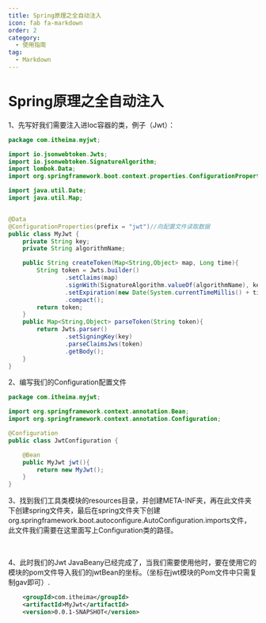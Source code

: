 ```yaml
---
title: Spring原理之全自动注入
icon: fab fa-markdown
order: 2
category:
  - 使用指南
tag:
  - Markdown
---
```


# 				Spring原理之全自动注入

1、先写好我们需要注入进Ioc容器的类，例子（Jwt）：

```java
package com.itheima.myjwt;

import io.jsonwebtoken.Jwts;
import io.jsonwebtoken.SignatureAlgorithm;
import lombok.Data;
import org.springframework.boot.context.properties.ConfigurationProperties;

import java.util.Date;
import java.util.Map;


@Data
@ConfigurationProperties(prefix = "jwt")//向配置文件读取数据
public class MyJwt {
    private String key;
    private String algorithmName;

    public String createToken(Map<String,Object> map, Long time){
        String token = Jwts.builder()
                .setClaims(map)
                .signWith(SignatureAlgorithm.valueOf(algorithmName), key)
                .setExpiration(new Date(System.currentTimeMillis() + time))
                .compact();
        return token;
    }
    public Map<String,Object> parseToken(String token){
        return Jwts.parser()
                .setSigningKey(key)
                .parseClaimsJws(token)
                .getBody();
    }
}

```

2、编写我们的Configuration配置文件

```java
package com.itheima.myjwt;

import org.springframework.context.annotation.Bean;
import org.springframework.context.annotation.Configuration;

@Configuration
public class JwtConfiguration {

    @Bean
    public MyJwt jwt(){
        return new MyJwt();
    }
}
```

3、找到我们工具类模块的resources目录，并创建META-INF夹，再在此文件夹下创建spring文件夹，最后在spring文件夹下创建org.springframework.boot.autoconfigure.AutoConfiguration.imports文件，此文件我们需要在这里面写上Configuration类的路径。

<!-- <img src="C:\Users\86151\Desktop\Snipaste_2023-11-24_20-39-23.png" style="zoom:50%;" /> -->

​	

4、此时我们的Jwt JavaBeany已经完成了，当我们需要使用他时，要在使用它的模块的pom文件导入我们的jwtBean的坐标。（坐标在jwt模块的Pom文件中只需复制gav即可）.

```xml
	<groupId>com.itheima</groupId>
    <artifactId>MyJwt</artifactId>
    <version>0.0.1-SNAPSHOT</version>
```


